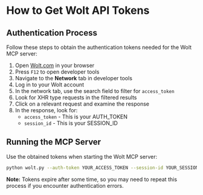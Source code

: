 # How to Get Wolt API Tokens

## Authentication Process

Follow these steps to obtain the authentication tokens needed for the Wolt MCP server:

1. Open [Wolt.com](https://wolt.com) in your browser
2. Press `F12` to open developer tools
3. Navigate to the **Network** tab in developer tools
4. Log in to your Wolt account
5. In the network tab, use the search field to filter for `access_token`
6. Look for XHR type requests in the filtered results
7. Click on a relevant request and examine the response
8. In the response, look for:
   - `access_token` - This is your AUTH_TOKEN
   - `session_id` - This is your SESSION_ID

## Running the MCP Server

Use the obtained tokens when starting the Wolt MCP server:

```bash
python wolt.py --auth-token YOUR_ACCESS_TOKEN --session-id YOUR_SESSION_ID
```

**Note:** Tokens expire after some time, so you may need to repeat this process if you encounter authentication errors.